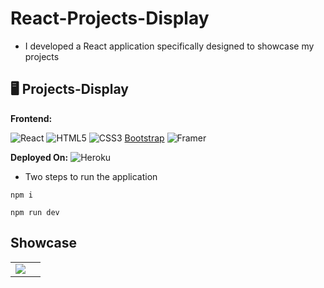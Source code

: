 # React-Projects-Display 

- I developed a React application specifically designed to showcase my projects

## 🖥️ Projects-Display
**Frontend:**

![React](https://img.shields.io/badge/react-%2320232a.svg?style=for-the-badge&logo=react&logoColor=%2361DAFB)
![HTML5](https://img.shields.io/badge/html5-%23E34F26.svg?style=for-the-badge&logo=html5&logoColor=white)
![CSS3](https://img.shields.io/badge/css3-%231572B6.svg?style=for-the-badge&logo=css3&logoColor=white)
[Bootstrap](https://img.shields.io/badge/bootstrap-%238511FA.svg?style=for-the-badge&logo=bootstrap&logoColor=white)
![Framer](https://img.shields.io/badge/Framer-black?style=for-the-badge&logo=framer&logoColor=blue)

**Deployed On:**
![Heroku](https://img.shields.io/badge/heroku-%23430098.svg?style=for-the-badge&logo=heroku&logoColor=white)

* Two steps to run the application 

```
npm i 
```

```
npm run dev
```

## Showcase

<table>
  <tr>
    <td><img src="https://github.com/americanoame/React-Projects-Display/assets/77306236/1de10a55-8d06-4336-b818-3ef12993a8e5"><td>
  </tr>
</table>
